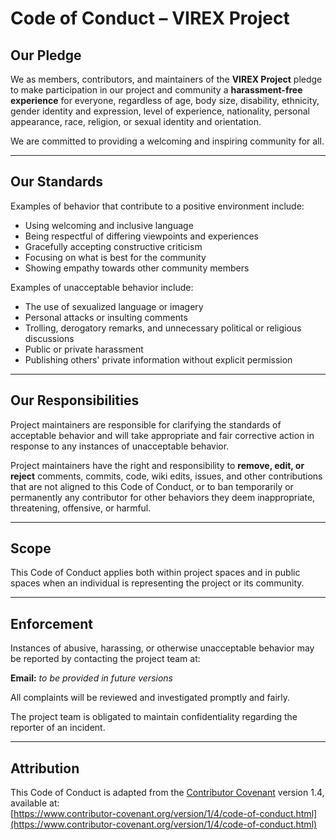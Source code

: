 # Code of Conduct – VIREX Project

## Our Pledge

We as members, contributors, and maintainers of the **VIREX Project** pledge to make participation in our project and community a **harassment-free experience** for everyone, regardless of age, body size, disability, ethnicity, gender identity and expression, level of experience, nationality, personal appearance, race, religion, or sexual identity and orientation.

We are committed to providing a welcoming and inspiring community for all.

---

## Our Standards

Examples of behavior that contribute to a positive environment include:
- Using welcoming and inclusive language
- Being respectful of differing viewpoints and experiences
- Gracefully accepting constructive criticism
- Focusing on what is best for the community
- Showing empathy towards other community members

Examples of unacceptable behavior include:
- The use of sexualized language or imagery
- Personal attacks or insulting comments
- Trolling, derogatory remarks, and unnecessary political or religious discussions
- Public or private harassment
- Publishing others' private information without explicit permission

---

## Our Responsibilities

Project maintainers are responsible for clarifying the standards of acceptable behavior and will take appropriate and fair corrective action in response to any instances of unacceptable behavior.

Project maintainers have the right and responsibility to **remove, edit, or reject** comments, commits, code, wiki edits, issues, and other contributions that are not aligned to this Code of Conduct, or to ban temporarily or permanently any contributor for other behaviors they deem inappropriate, threatening, offensive, or harmful.

---

## Scope

This Code of Conduct applies both within project spaces and in public spaces when an individual is representing the project or its community.

---

## Enforcement

Instances of abusive, harassing, or otherwise unacceptable behavior may be reported by contacting the project team at:

**Email:** *to be provided in future versions*  

All complaints will be reviewed and investigated promptly and fairly.

The project team is obligated to maintain confidentiality regarding the reporter of an incident.

---

## Attribution

This Code of Conduct is adapted from the [Contributor Covenant](https://www.contributor-covenant.org) version 1.4, available at:  
[https://www.contributor-covenant.org/version/1/4/code-of-conduct.html](https://www.contributor-covenant.org/version/1/4/code-of-conduct.html)
